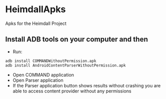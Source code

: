 # HeimdallApks
Apks for the Heimdall Project

## Install ADB tools on your computer and then
* Run:
```shell
adb install COMMANDWithoutPermission.apk
adb install AndroidContentParserWithoutPermission.apk
```
* Open COMMAND application
* Open Parser application
* If the Parser application button shows results without crashing you are able to access content provider without any permissions
